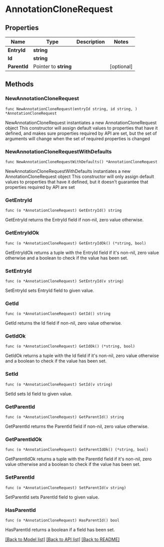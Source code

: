 # AnnotationCloneRequest

## Properties

Name | Type | Description | Notes
------------ | ------------- | ------------- | -------------
**EntryId** | **string** |  | 
**Id** | **string** |  | 
**ParentId** | Pointer to **string** |  | [optional] 

## Methods

### NewAnnotationCloneRequest

`func NewAnnotationCloneRequest(entryId string, id string, ) *AnnotationCloneRequest`

NewAnnotationCloneRequest instantiates a new AnnotationCloneRequest object
This constructor will assign default values to properties that have it defined,
and makes sure properties required by API are set, but the set of arguments
will change when the set of required properties is changed

### NewAnnotationCloneRequestWithDefaults

`func NewAnnotationCloneRequestWithDefaults() *AnnotationCloneRequest`

NewAnnotationCloneRequestWithDefaults instantiates a new AnnotationCloneRequest object
This constructor will only assign default values to properties that have it defined,
but it doesn't guarantee that properties required by API are set

### GetEntryId

`func (o *AnnotationCloneRequest) GetEntryId() string`

GetEntryId returns the EntryId field if non-nil, zero value otherwise.

### GetEntryIdOk

`func (o *AnnotationCloneRequest) GetEntryIdOk() (*string, bool)`

GetEntryIdOk returns a tuple with the EntryId field if it's non-nil, zero value otherwise
and a boolean to check if the value has been set.

### SetEntryId

`func (o *AnnotationCloneRequest) SetEntryId(v string)`

SetEntryId sets EntryId field to given value.


### GetId

`func (o *AnnotationCloneRequest) GetId() string`

GetId returns the Id field if non-nil, zero value otherwise.

### GetIdOk

`func (o *AnnotationCloneRequest) GetIdOk() (*string, bool)`

GetIdOk returns a tuple with the Id field if it's non-nil, zero value otherwise
and a boolean to check if the value has been set.

### SetId

`func (o *AnnotationCloneRequest) SetId(v string)`

SetId sets Id field to given value.


### GetParentId

`func (o *AnnotationCloneRequest) GetParentId() string`

GetParentId returns the ParentId field if non-nil, zero value otherwise.

### GetParentIdOk

`func (o *AnnotationCloneRequest) GetParentIdOk() (*string, bool)`

GetParentIdOk returns a tuple with the ParentId field if it's non-nil, zero value otherwise
and a boolean to check if the value has been set.

### SetParentId

`func (o *AnnotationCloneRequest) SetParentId(v string)`

SetParentId sets ParentId field to given value.

### HasParentId

`func (o *AnnotationCloneRequest) HasParentId() bool`

HasParentId returns a boolean if a field has been set.


[[Back to Model list]](../README.md#documentation-for-models) [[Back to API list]](../README.md#documentation-for-api-endpoints) [[Back to README]](../README.md)


